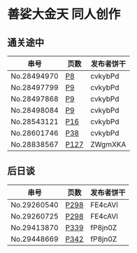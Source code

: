 # 善娑大金天 同人创作

## 通关途中

| 串号          | 页数                                             | 发布者饼干   |
| ----------- | ---------------------------------------------- | ------- |
| No.28494970 | [P8](https://adnmb2.com/t/28470905?page=8)     | cvkybPd |
| No.28497799 | [P9](https://adnmb2.com/t/28470905?page=9)     | cvkybPd |
| No.28497868 | [P9](https://adnmb2.com/t/28470905?page=9)     | cvkybPd |
| No.28498084 | [P9](https://adnmb2.com/t/28470905?page=9)     | cvkybPd |
| No.28543121 | [P16](https://adnmb2.com/t/28470905?page=16)   | cvkybPd |
| No.28601746 | [P38](https://adnmb2.com/t/28470905?page=38)   | cvkybPd |
| No.28838567 | [P127](https://adnmb2.com/t/28470905?page=127) | ZWgmXKA |

## 后日谈

| 串号          | 页数                                             | 发布者饼干   |
| ----------- | ---------------------------------------------- | ------- |
| No.29260540 | [P298](https://adnmb2.com/t/28470905?page=298) | FE4cAVl |
| No.29260725 | [P298](https://adnmb2.com/t/28470905?page=298) | FE4cAVl |
| No.29413870 | [P339](https://adnmb2.com/t/28470905?page=339) | fP8jn0Z |
| No.29448669 | [P342](https://adnmb2.com/t/28470905?page=342) | fP8jn0Z |
